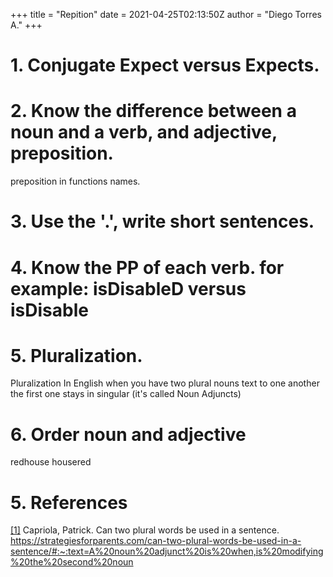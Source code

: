 +++
title = "Repition"
date = 2021-04-25T02:13:50Z
author = "Diego Torres A."
+++



# 1. Conjugate Expect versus Expects.


# 2. Know the difference between a noun and a verb, and adjective, preposition.
preposition in functions names.

# 3. Use the '.', write short sentences.

# 4. Know the PP of each verb. for example: isDisableD versus isDisable

# 5. Pluralization.
Pluralization
In English when you have two plural nouns text to one another the first one stays in singular (it's called Noun Adjuncts)

# 6. Order noun and adjective
redhouse
housered


# 5. References

<a id="ref1" href="https://strategiesforparents.com/can-two-plural-words-be-used-in-a-sentence/#:~:text=A%20noun%20adjunct%20is%20when,is%20modifying%20the%20second%20noun">[1]</a> Capriola, Patrick. Can two plural words be used in a sentence. https://strategiesforparents.com/can-two-plural-words-be-used-in-a-sentence/#:~:text=A%20noun%20adjunct%20is%20when,is%20modifying%20the%20second%20noun
